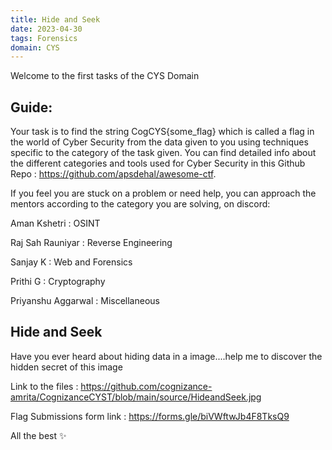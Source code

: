 ```yaml
---
title: Hide and Seek
date: 2023-04-30
tags: Forensics
domain: CYS
---
```


Welcome to the first tasks of the CYS Domain
## Guide:

Your task is to find the string CogCYS{some_flag} which is called a flag in the world of Cyber Security from the data given to you using techniques specific to the category of the task given. You can find detailed info about the different categories and tools used for Cyber Security in this Github Repo : https://github.com/apsdehal/awesome-ctf.

If you feel you are stuck on a problem or need help, you can approach the mentors according to the category you are solving, on discord:

Aman Kshetri : OSINT

Raj Sah Rauniyar : Reverse Engineering

Sanjay K : Web and Forensics

Prithi G : Cryptography

Priyanshu Aggarwal : Miscellaneous

## Hide and Seek
Have you ever heard about hiding data in a image....help me to discover the hidden secret of this image

Link to the files : 
https://github.com/cognizance-amrita/CognizanceCYST/blob/main/source/HideandSeek.jpg

Flag Submissions form link : https://forms.gle/biVWftwJb4F8TksQ9

All the best ✨
